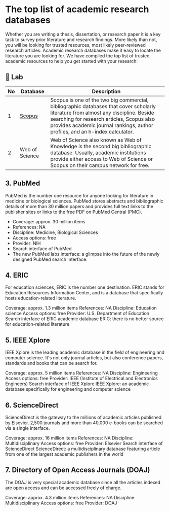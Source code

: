 # The top list of academic research databases
Whether you are writing a thesis, dissertation, or research paper it is a key task to survey prior literature and research findings. More likely than not, you will be looking for trusted resources, most likely peer-reviewed research articles. Academic research databases make it easy to locate the literature you are looking for. We have compiled the top list of trusted academic resources to help you get started with your research:

## 📖 Lab
| No | Database | Description | 
| ----- | ----- | ------ |
| 1 | [Scopus](https://www.scopus.com) | Scopus is one of the two big commercial, bibliographic databases that cover scholarly literature from almost any discipline. Beside searching for research articles, Scopus also provides academic journal rankings, author profiles, and an h-index calculator. |
| 2 | Web of Science| Web of Science also known as Web of Knowledge is the second big bibliographic database. Usually, academic institutions provide either access to Web of Science or Scopus on their campus network for free. |




## 3. PubMed
PubMed is the number one resource for anyone looking for literature in medicine or biological sciences. PubMed stores abstracts and bibliographic details of more than 30 million papers and provides full text links to the publisher sites or links to the free PDF on PubMed Central (PMC).

* Coverage: approx. 30 million items
* References: NA
* Discipline: Medicine, Biological Sciences
* Access options: free
* Provider: NIH
* Search interface of PubMed
* The new PubMed labs interface: a glimpse into the future of the newly designed PubMed search interface.

## 4. ERIC
For education sciences, ERIC is the number one destination. ERIC stands for Education Resources Information Center, and is a database that specifically hosts education-related literature.

Coverage: approx. 1.3 million items
References: NA
Discipline: Education science
Access options: free
Provider: U.S. Department of Education
Search interface of ERIC academic database
ERIC: there is no better source for education-related literature

## 5. IEEE Xplore
IEEE Xplore is the leading academic database in the field of engineering and computer science. It's not only journal articles, but also conference papers, standards and books that can be search for.

Coverage: approx. 5 million items
References: NA
Discipline: Engineering
Access options: free
Provider: IEEE (Institute of Electrical and Electronics Engineers)
Search interface of IEEE Xplore
IEEE Xplore: an academic database specifically for engineering and computer science
## 6. ScienceDirect
ScienceDirect is the gateway to the millions of academic articles published by Elsevier. 2,500 journals and more than 40,000 e-books can be searched via a single interface.

Coverage: approx. 16 million items
References: NA
Discipline: Multidisciplinary
Access options: free
Provider: Elsevier
Search interface of ScienceDirect
ScienceDirect: a multidisciplinary database featuring article from one of the largest academic publishers in the world
## 7. Directory of Open Access Journals (DOAJ)
The DOAJ is very special academic database since all the articles indexed are open access and can be accessed freely of charge.

Coverage: approx. 4.3 million items
References: NA
Discipline: Multidisciplinary
Access options: free
Provider: DOAJ
